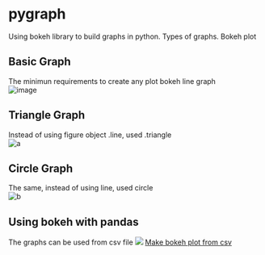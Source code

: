 # pygraph
Using bokeh library to build graphs in python. Types of graphs. Bokeh plot

## Basic Graph
The minimun requirements to create any plot bokeh line graph  
![image](https://i.imgur.com/Qq0njDu.png)

## Triangle Graph  
Instead of using figure object .line, used .triangle  
![a](https://i.imgur.com/ZCoKhyX.png)

## Circle Graph
The same, instead of using line, used circle  
![b](https://i.imgur.com/jpT4iEf.png)

## Using bokeh with pandas
The graphs can be used from csv file
![](https://i.imgur.com/WXY4vzS.png)
[Make bokeh plot from csv](https://github.com/Khantanjil/pygraph/tree/master/all_graphs/bokeh%20with%20pandas)
